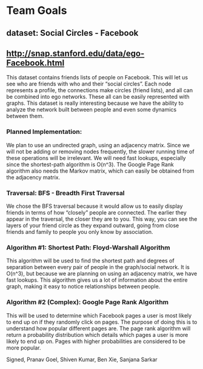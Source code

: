 # Team Goals

## dataset: Social Circles - Facebook 
## http://snap.stanford.edu/data/ego-Facebook.html

This dataset contains friends lists of people on Facebook. This will let us see who are friends with who and their “social circles”. Each node represents a profile, the connections make circles (friend lists), and all can be combined into ego networks. These all can be easily represented with graphs. This dataset is really interesting because we have the ability to analyze the network built between people and even some dynamics between them.

### Planned Implementation:

We plan to use an undirected graph, using an adjacency matrix. Since we will not be adding or removing nodes frequently, the slower running time of these operations will be irrelevant. We will need fast lookups, especially since the shortest-path algorithm is O(n^3). The Google Page Rank algorithm also needs the Markov matrix, which can easily be obtained from the adjacency matrix.

### Traversal: BFS - Breadth First Traversal

We chose the BFS traversal because it would allow us to easily display friends in terms of how “closely” people are connected. The earlier they appear in the traversal, the closer they are to you. This way, you can see the layers of your friend circle as they expand outward, going from close friends and family to people you only know by association.

### Algorithm #1: Shortest Path: Floyd-Warshall Algorithm

This algorithm will be used to find the shortest path and degrees of separation between every pair of people in the graph/social network. It is O(n^3), but because we are planning on using an adjacency matrix, we have fast lookups. This algorithm gives us a lot of information about the entire graph, making it easy to notice relationships between people.

### Algorithm #2 (Complex): Google Page Rank Algorithm

This will be used to determine which Facebook pages a user is most likely to end up on if they randomly click on pages. The purpose of doing this is to understand how popular different pages are. The page rank algorithm will return a probability distribution which details which pages a user is more likely to end up on. Pages with higher probabilities are considered to be more popular.

Signed, Pranav Goel, Shiven Kumar, Ben Xie, Sanjana Sarkar

